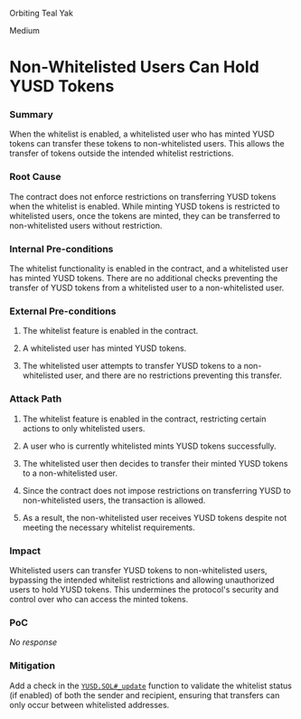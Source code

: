 Orbiting Teal Yak

Medium

# Non-Whitelisted Users Can Hold YUSD Tokens

### Summary

When the whitelist is enabled, a whitelisted user who has minted YUSD tokens can transfer these tokens to non-whitelisted users. This allows the transfer of tokens outside the intended whitelist restrictions.

### Root Cause

The contract does not enforce restrictions on transferring YUSD tokens when the whitelist is enabled. While minting YUSD tokens is restricted to whitelisted users, once the tokens are minted, they can be transferred to non-whitelisted users without restriction.

### Internal Pre-conditions

The whitelist functionality is enabled in the contract, and a whitelisted user has minted YUSD tokens. There are no additional checks preventing the transfer of YUSD tokens from a whitelisted user to a non-whitelisted user.

### External Pre-conditions

1. The whitelist feature is enabled in the contract.

2. A whitelisted user has minted YUSD tokens.

3. The whitelisted user attempts to transfer YUSD tokens to a non-whitelisted user, and there are no restrictions preventing this transfer.

### Attack Path

1. The whitelist feature is enabled in the contract, restricting certain actions to only whitelisted users.

2. A user who is currently whitelisted mints YUSD tokens successfully.

3. The whitelisted user then decides to transfer their minted YUSD tokens to a non-whitelisted user.

4. Since the contract does not impose restrictions on transferring YUSD to non-whitelisted users, the transaction is allowed.

5. As a result, the non-whitelisted user receives YUSD tokens despite not meeting the necessary whitelist requirements.

### Impact

Whitelisted users can transfer YUSD tokens to non-whitelisted users, bypassing the intended whitelist restrictions and allowing unauthorized users to hold YUSD tokens. This undermines the protocol's security and control over who can access the minted tokens.

### PoC

_No response_

### Mitigation

Add a check in the [`YUSD.SOL#_update`](https://github.com/sherlock-audit/2025-04-aegis-op-grant/blob/main/aegis-contracts/contracts/YUSD.sol#L55) function to validate the whitelist status (if enabled) of both the sender and recipient, ensuring that transfers can only occur between whitelisted addresses.